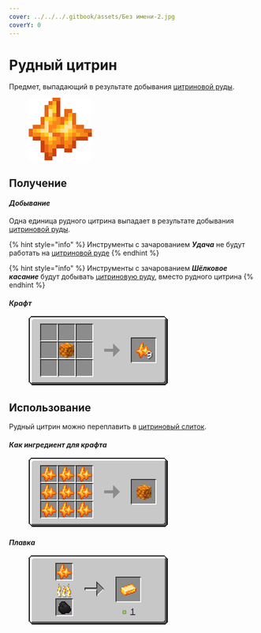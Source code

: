 ```yaml
---
cover: ../../../.gitbook/assets/Без имени-2.jpg
coverY: 0
---
```


# Рудный цитрин

Предмет, выпадающий в результате добывания [цитриновой руды](../../rudy/citrinovaya-ruda.md).

<figure><img src="../../../.gitbook/assets/raw_yellow_ore.png" alt=""><figcaption></figcaption></figure>

## Получение

#### _Добывание_

Одна единица рудного цитрина выпадает в результате добывания [цитриновой руды](../../rudy/citrinovaya-ruda.md).

{% hint style="info" %}
Инструменты с зачарованием _**Удача**_ не будут работать на [цитриновой руде](../../rudy/citrinovaya-ruda.md)
{% endhint %}

{% hint style="info" %}
Инструменты с зачарованием _**Шёлковое касание**_ будут добывать [цитриновую руду](../../rudy/citrinovaya-ruda.md), вместо рудного цитрина
{% endhint %}

#### _Крафт_



<figure><img src="../../../.gitbook/assets/raw_yellow_ore_result-multi.png" alt=""><figcaption></figcaption></figure>

## Использование

Рудный цитрин можно переплавить в [цитриновый слиток](citrinovyi-slitok.md).

#### _Как ингредиент для крафта_

<figure><img src="../../../.gitbook/assets/raw_yellow_ore_block_result-x1.png" alt=""><figcaption></figcaption></figure>

#### _Плавка_

<figure><img src="../../../.gitbook/assets/raw_yellow_ore_ing.png" alt=""><figcaption></figcaption></figure>
